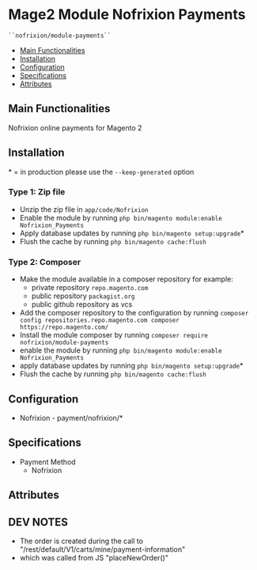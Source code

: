 # Mage2 Module Nofrixion Payments

    ``nofrixion/module-payments``

 - [Main Functionalities](#markdown-header-main-functionalities)
 - [Installation](#markdown-header-installation)
 - [Configuration](#markdown-header-configuration)
 - [Specifications](#markdown-header-specifications)
 - [Attributes](#markdown-header-attributes)


## Main Functionalities
Nofrixion online payments for Magento 2

## Installation
\* = in production please use the `--keep-generated` option

### Type 1: Zip file

 - Unzip the zip file in `app/code/Nofrixion`
 - Enable the module by running `php bin/magento module:enable Nofrixion_Payments`
 - Apply database updates by running `php bin/magento setup:upgrade`\*
 - Flush the cache by running `php bin/magento cache:flush`

### Type 2: Composer

 - Make the module available in a composer repository for example:
    - private repository `repo.magento.com`
    - public repository `packagist.org`
    - public github repository as vcs
 - Add the composer repository to the configuration by running `composer config repositories.repo.magento.com composer https://repo.magento.com/`
 - Install the module composer by running `composer require nofrixion/module-payments`
 - enable the module by running `php bin/magento module:enable Nofrixion_Payments`
 - apply database updates by running `php bin/magento setup:upgrade`\*
 - Flush the cache by running `php bin/magento cache:flush`


## Configuration

 - Nofrixion - payment/nofrixion/*


## Specifications

 - Payment Method
	- Nofrixion


## Attributes



## DEV NOTES
- The order is created during the call to "/rest/default/V1/carts/mine/payment-information"
- which was called from JS "placeNewOrder()"
